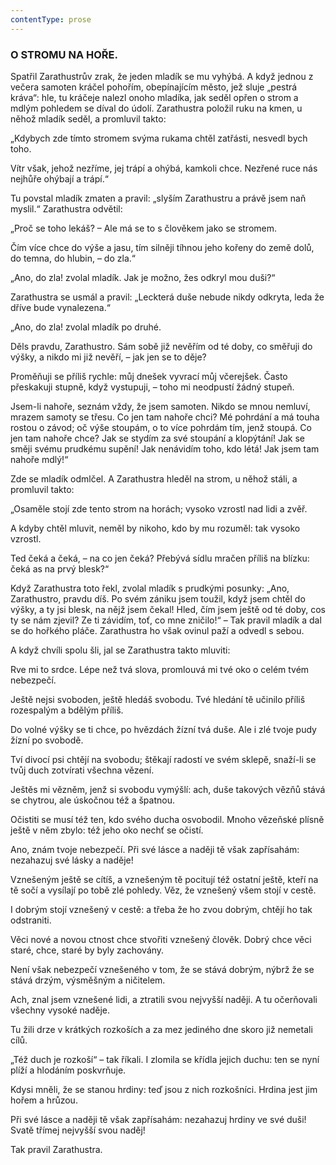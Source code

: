 ```yaml
---
contentType: prose
---
```


<section>

### O STROMU NA HOŘE.

Spatřil Zarathustrův zrak, že jeden mladík se mu vyhýbá. A když jednou z večera samoten kráčel pohořím, obepínajícím město, jež sluje „pestrá kráva“: hle, tu kráčeje nalezl onoho mladíka, jak seděl opřen o strom a mdlým pohledem se díval do údolí. Zarathustra položil ruku na kmen, u něhož mladík seděl, a promluvil takto:

„Kdybych zde tímto stromem svýma rukama chtěl zatřásti, nesvedl bych toho.

Vítr však, jehož nezříme, jej trápí a ohýbá, kamkoli chce. Nezřené ruce nás nejhůře ohýbají a trápí.“

Tu povstal mladík zmaten a pravil: „slyším Zarathustru a právě jsem naň myslil.“ Zarathustra odvětil:

„Proč se toho lekáš? – Ale má se to s člověkem jako se stromem.

Čím více chce do výše a jasu, tím silněji tíhnou jeho kořeny do země dolů, do temna, do hlubin, – do zla.“

„Ano, do zla! zvolal mladík. Jak je možno, žes odkryl mou duši?“

Zarathustra se usmál a pravil: „Leckterá duše nebude nikdy odkryta, leda že dříve bude vynalezena.“ 

„Ano, do zla! zvolal mladík po druhé.

Děls pravdu, Zarathustro. Sám sobě již nevěřím od té doby, co směřuji do výšky, a nikdo mi již nevěří, – jak jen se to děje?

Proměňuji se příliš rychle: můj dnešek vyvrací můj včerejšek. Často přeskakuji stupně, když vystupuji, – toho mi neodpustí žádný stupeň.

Jsem-li nahoře, seznám vždy, že jsem samoten. Nikdo se mnou nemluví, mrazem samoty se třesu. Co jen tam nahoře chci? Mé pohrdání a má touha rostou o závod; oč výše stoupám, o to více pohrdám tím, jenž stoupá. Co jen tam nahoře chce? Jak se stydím za své stoupání a klopýtání! Jak se směji svému prudkému supění! Jak nenávidím toho, kdo létá! Jak jsem tam nahoře mdlý!“

Zde se mladík odmlčel. A Zarathustra hleděl na strom, u něhož stáli, a promluvil takto:

„Osaměle stojí zde tento strom na horách; vysoko vzrostl nad lidi a zvěř.

A kdyby chtěl mluvit, neměl by nikoho, kdo by mu rozuměl: tak vysoko vzrostl.

Ted čeká a čeká, – na co jen čeká? Přebývá sídlu mračen příliš na blízku: čeká as na prvý blesk?“

Když Zarathustra toto řekl, zvolal mladík s prudkými posunky: „Ano, Zarathustro, pravdu díš. Po svém zániku jsem toužil, když jsem chtěl do výšky, a ty jsi blesk, na nějž jsem čekal! Hled, čím jsem ještě od té doby, cos ty se nám zjevil? Ze ti závidím, toť, co mne zničilo!“ – Tak pravil mladík a dal se do hořkého pláče. Zarathustra ho však ovinul paží a odvedl s sebou.

A když chvíli spolu šli, jal se Zarathustra takto mluviti:

Rve mi to srdce. Lépe než tvá slova, promlouvá mi tvé oko o celém tvém nebezpečí.

Ještě nejsi svoboden, ještě hledáš svobodu. Tvé hledání tě učinilo příliš rozespalým a bdělým příliš.

Do volné výšky se ti chce, po hvězdách žízní tvá duše. Ale i zlé tvoje pudy žízní po svobodě.

Tví divocí psi chtějí na svobodu; štěkají radostí ve svém sklepě, snaží-li se tvůj duch zotvírati všechna vězení.

Ještěs mi vězněm, jenž si svobodu vymýšlí: ach, duše takových vězňů stává se chytrou, ale úskočnou též a špatnou.

Očistiti se musí též ten, kdo svého ducha osvobodil. Mnoho vězeňské plísně ještě v něm zbylo: též jeho oko nechť se očistí.

Ano, znám tvoje nebezpečí. Při své lásce a naději tě však zapřísahám: nezahazuj své lásky a naděje!

Vznešeným ještě se cítíš, a vznešeným tě pocitují též ostatní ještě, kteří na tě sočí a vysílají po tobě zlé pohledy. Věz, že vznešený všem stojí v cestě.

I dobrým stojí vznešený v cestě: a třeba že ho zvou dobrým, chtějí ho tak odstraniti.

Věci nové a novou ctnost chce stvořiti vznešený člověk. Dobrý chce věci staré, chce, staré by byly zachovány.

Není však nebezpečí vznešeného v tom, že se stává dobrým, nýbrž že se stává drzým, výsměšným a ničitelem.

Ach, znal jsem vznešené lidi, a ztratili svou nejvyšší naději. A tu očerňovali všechny vysoké naděje.

Tu žili drze v krátkých rozkoších a za mez jediného dne skoro již nemetali cílů.

„Též duch je rozkoší“ – tak říkali. I zlomila se křídla jejich duchu: ten se nyní plíží a hlodáním poskvrňuje.

Kdysi mněli, že se stanou hrdiny: teď jsou z nich rozkošníci. Hrdina jest jim hořem a hrůzou.

Při své lásce a naději tě však zapřísahám: nezahazuj hrdiny ve své duši! Svatě třímej nejvyšší svou naděj!

</section>

<section>

Tak pravil Zarathustra.

</section>
